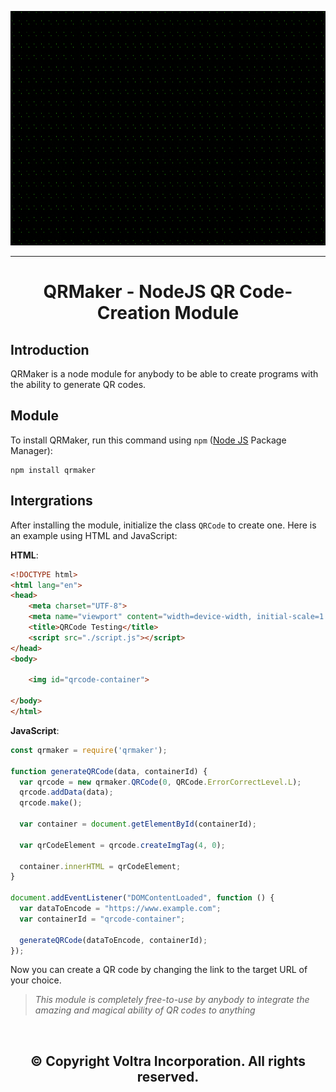 <p align="center">

  <img src="./src/grphx.gif" width="1000px" height="375px">

</p>

---

<h1 align="center">QRMaker - NodeJS QR Code-Creation Module</h1>

## Introduction
QRMaker is a node module for anybody to be able to create programs with the ability to generate QR codes.

## Module
To install QRMaker, run this command using `npm` ([Node JS](https://nodejs.org/) Package Manager):
```shell
npm install qrmaker
```

## Intergrations
After installing the module, initialize the class `QRCode` to create one. Here is an example using HTML and JavaScript:

**HTML**:
```html
<!DOCTYPE html>
<html lang="en">
<head>
    <meta charset="UTF-8">
    <meta name="viewport" content="width=device-width, initial-scale=1.0">
    <title>QRCode Testing</title>
    <script src="./script.js"></script>
</head>
<body>

    <img id="qrcode-container">
    
</body>
</html>
```

**JavaScript**:
```javascript
const qrmaker = require('qrmaker');

function generateQRCode(data, containerId) {
  var qrcode = new qrmaker.QRCode(0, QRCode.ErrorCorrectLevel.L);
  qrcode.addData(data);
  qrcode.make();

  var container = document.getElementById(containerId);

  var qrCodeElement = qrcode.createImgTag(4, 0);

  container.innerHTML = qrCodeElement;
}

document.addEventListener("DOMContentLoaded", function () {
  var dataToEncode = "https://www.example.com";
  var containerId = "qrcode-container";

  generateQRCode(dataToEncode, containerId);
});
```

Now you can create a QR code by changing the link to the target URL of your choice.

> *This module is completely free-to-use by anybody to integrate the amazing and magical ability of QR codes to anything*

<br>

<h2 align="center">&copy; Copyright Voltra Incorporation. All rights reserved.</h2>

